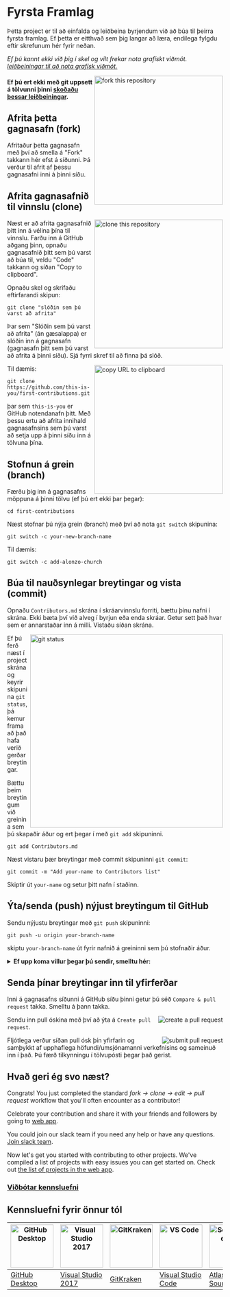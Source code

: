 # Fyrsta Framlag

Þetta project er til að einfalda og leiðbeina byrjendum við að búa til þeirra fyrsta framlag. Ef þetta er eitthvað sem þig langar að læra, endilega fylgdu eftir skrefunum hér fyrir neðan.

_Ef þú kannt ekki við þig í skel og vilt frekar nota grafískt viðmót. [leiðbeiningar til að nota grafísk viðmót.](#tutorials-using-other-tools)_


<img align="right" width="300" src="https://firstcontributions.github.io/assets/Readme/fork.png" alt="fork this repository" />

#### Ef þú ert ekki með git uppsett á tölvunni þinni [skoðaðu þessar leiðbeiningar](https://docs.github.com/en/get-started/quickstart/set-up-git).

## Afrita þetta gagnasafn (fork)

Afritaður þetta gagnasafn með því að smella á "Fork" takkann hér efst á síðunni.
Þá verður til afrit af þessu gagnasafni inni á þinni síðu.

## Afrita gagnasafnið til vinnslu (clone)

<img align="right" width="300" src="https://firstcontributions.github.io/assets/Readme/clone.png" alt="clone this repository" />

Næst er að afrita gagnasafnið þitt inn á vélina þína til vinnslu. Farðu inn á GitHub aðgang þinn, opnaðu gagnasafnið þitt sem þú varst að búa til, veldu "Code" takkann og síðan "Copy to clipboard".

Opnaðu skel og skrifaðu eftirfarandi skipun:

```
git clone "slóðin sem þú varst að afrita"
```

Þar sem "Slóðin sem þú varst að afrita" (án gæsalappa) er slóðin inn á gagnasafn (gagnasafn þitt sem þú varst að afrita á þinni síðu). Sjá fyrri skref til að finna þá slóð.

<img align="right" width="300" src="https://firstcontributions.github.io/assets/Readme/copy-to-clipboard.png" alt="copy URL to clipboard" />

Til dæmis:

```
git clone https://github.com/this-is-you/first-contributions.git
```

þar sem `this-is-you` er GitHub notendanafn þitt. Með þessu ertu að afrita innihald gagnasafnsins sem þú varst að setja upp á þinni síðu inn á tölvuna þína.

## Stofnun á grein (branch)

Færðu þig inn á gagnasafns möppuna á þinni tölvu (ef þú ert ekki þar þegar):

```
cd first-contributions
```

Næst stofnar þú nýja grein (branch) með því að nota `git switch` skipunina:

```
git switch -c your-new-branch-name
```

Til dæmis:

```
git switch -c add-alonzo-church
```

## Búa til nauðsynlegar breytingar og vista (commit)

Opnaðu `Contributors.md` skrána í skráarvinnslu forriti, bættu þínu nafni í skrána. Ekki bæta því við alveg í byrjun eða enda skráar. Getur sett það hvar sem er annarstaðar inn á milli. Vistaðu síðan skrána.

<img align="right" width="450" src="https://firstcontributions.github.io/assets/Readme/git-status.png" alt="git status" />

Ef þú ferð næst í project skrána og keyrir skipunina `git status`, þá kemur frama að það hafa verið gerðar breytingar.

Bættu þeim breytingum við greinina sem þú skapaðir áður og ert þegar í með `git add` skipuninni.

```
git add Contributors.md
```
Næst vistaru þær breytingar með commit skipuninni `git commit`:

```
git commit -m "Add your-name to Contributors list"
```

Skiptir út `your-name` og setur þitt nafn í staðinn.

## Ýta/senda (push) nýjust breytingum til GitHub

Sendu nýjustu breytingar með `git push` skipuninni:

```
git push -u origin your-branch-name
```

skiptu `your-branch-name` út fyrir nafnið á greininni sem þú stofnaðir áður.

<details>
<summary> <strong>Ef upp koma villur þegar þú sendir, smelltu hér:</strong> </summary>

- ### Authentication Error
     <pre>remote: Support for password authentication was removed on August 13, 2021. Please use a personal access token instead.
  remote: Please see https://github.blog/2020-12-15-token-authentication-requirements-for-git-operations/ for more information.
  fatal: Authentication failed for 'https://github.com/<your-username>/first-contributions.git/'</pre>
  Go to [GitHub's tutorial](https://docs.github.com/en/authentication/connecting-to-github-with-ssh/adding-a-new-ssh-key-to-your-github-account) on generating and configuring an SSH key to your account.

</details>

## Senda þínar breytingar inn til yfirferðar

Inni á gagnasafns síðunni á GitHub síðu þinni getur þú séð `Compare & pull request` takka. Smelltu á þann takka.

<img style="float: right;" src="https://firstcontributions.github.io/assets/Readme/compare-and-pull.png" alt="create a pull request" />

Sendu inn pull óskina með því að ýta á `Create pull request`.

<img style="float: right;" src="https://firstcontributions.github.io/assets/Readme/submit-pull-request.png" alt="submit pull request" />

Fljótlega verður síðan pull ósk þín yfirfarin og samþykkt af upphaflega höfundi/umsjónamanni verkefnisins og sameinuð inn í það. Þú færð tilkynningu í tölvupósti þegar það gerist.

## Hvað geri ég svo næst?

Congrats! You just completed the standard _fork -> clone -> edit -> pull request_ workflow that you'll often encounter as a contributor!

Celebrate your contribution and share it with your friends and followers by going to [web app](https://firstcontributions.github.io/#social-share).

You could join our slack team if you need any help or have any questions. [Join slack team](https://join.slack.com/t/firstcontributors/shared_invite/zt-1hg51qkgm-Xc7HxhsiPYNN3ofX2_I8FA).

Now let's get you started with contributing to other projects. We've compiled a list of projects with easy issues you can get started on. Check out [the list of projects in the web app](https://firstcontributions.github.io/#project-list).

### [Viðbótar kennsluefni](additional-material/git_workflow_scenarios/additional-material.md)

## Kennsluefni fyrir önnur tól

| <a href="gui-tool-tutorials/github-desktop-tutorial.md"><img alt="GitHub Desktop" src="https://desktop.github.com/images/desktop-icon.svg" width="100"></a> | <a href="gui-tool-tutorials/github-windows-vs2017-tutorial.md"><img alt="Visual Studio 2017" src="https://upload.wikimedia.org/wikipedia/commons/c/cd/Visual_Studio_2017_Logo.svg" width="100"></a> | <a href="gui-tool-tutorials/gitkraken-tutorial.md"><img alt="GitKraken" src="https://firstcontributions.github.io/assets/gui-tool-tutorials/gitkraken-tutorial/gk-icon.png" width="100"></a> | <a href="gui-tool-tutorials/github-windows-vs-code-tutorial.md"><img alt="VS Code" src="https://upload.wikimedia.org/wikipedia/commons/2/2d/Visual_Studio_Code_1.18_icon.svg" width=100></a> | <a href="gui-tool-tutorials/sourcetree-macos-tutorial.md"><img alt="Sourcetree App" src="https://wac-cdn.atlassian.com/dam/jcr:81b15cde-be2e-4f4a-8af7-9436f4a1b431/Sourcetree-icon-blue.svg" width=100></a> | <a href="gui-tool-tutorials/github-windows-intellij-tutorial.md"><img alt="IntelliJ IDEA" src="https://upload.wikimedia.org/wikipedia/commons/thumb/9/9c/IntelliJ_IDEA_Icon.svg/512px-IntelliJ_IDEA_Icon.svg.png" width=100></a> |
| ----------------------------------------------------------------------------------------------------------------------------------------------------------- | --------------------------------------------------------------------------------------------------------------------------------------------------------------------------------------------------- | -------------------------------------------------------------------------------------------------------------------------------------------------------------------------------------------- | -------------------------------------------------------------------------------------------------------------------------------------------------------------------------------------------- | ------------------------------------------------------------------------------------------------------------------------------------------------------------------------------------------------------------ | -------------------------------------------------------------------------------------------------------------------------------------------------------------------------------------------------------------------------------- |
| [GitHub Desktop](gui-tool-tutorials/github-desktop-tutorial.md)                                                                                             | [Visual Studio 2017](gui-tool-tutorials/github-windows-vs2017-tutorial.md)                                                                                                                          | [GitKraken](gui-tool-tutorials/gitkraken-tutorial.md)                                                                                                                                        | [Visual Studio Code](gui-tool-tutorials/github-windows-vs-code-tutorial.md)                                                                                                                  | [Atlassian Sourcetree](gui-tool-tutorials/sourcetree-macos-tutorial.md)                                                                                                                                      | [IntelliJ IDEA](gui-tool-tutorials/github-windows-intellij-tutorial.md)                                                                                                                                                          |
